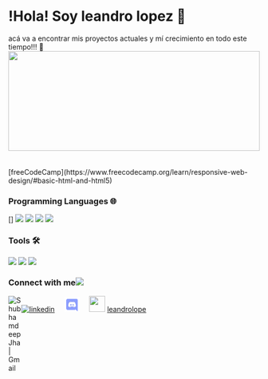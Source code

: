   # !Hola! Soy leandro lopez 👋
  <p>acá va a encontrar mis proyectos actuales y mí crecimiento en todo este tiempo!!! 👋</
<p align="center">
 <img src="https://user-images.githubusercontent.com/102327675/173434402-667c09a5-ed4a-45e7-ae2f-968649029715.jpeg" height= "200" width="100%"/>
</p><br>
 [freeCodeCamp](https://www.freecodecamp.org/learn/responsive-web-design/#basic-html-and-html5)

### Programming Languages 🌐
 [] <img src = "https://img.shields.io/badge/-HTML5-000000?style=flat&logo=html5&logoColor=E34F26"> <img src = "https://img.shields.io/badge/-CSS3-000000?style=flat&logo=css3&logoColor=1572B6">
  <img src="https://img.shields.io/badge/-JavaScript-000000?style=flat&logo=javascript&logoColor=E9DD25">
  <img src="https://img.shields.io/badge/-JavaScript-000000?style=flat&logo=javascript&logoColor=D8CC18">
  
  
### Tools 🛠️
<a href="https://www.freecodecamp.org/learn/responsive-web-design/#basic-html-and-html5" > <img src="http://img.shields.io/badge/-Git-000000?style=flat&logo=git&logoColor=F1502F"></A></A>
<img src="http://img.shields.io/badge/-Github-181717?style=flat&logo=github&logoColor=FFFFFF">
<img src="http://img.shields.io/badge/-VS%20Code-000000?style=flat&logo=visual%20studio%20code&logoColor=007ACC">
  
### Connect with me<img src="(https://www.freecodecamp.org/learn/responsive-web-design/#basic-html-and-html5)" height="32px">
<a href="https://www.linkedin.com/in/https://www.linkedin.com/in/leo-lopez-117776241//" ><img src="https://www.vectorlogo.zone/logos/linkedin/linkedin-icon.svg" width="30px" alt="linkedin"></a>
&nbsp; &nbsp;
<a href="leandrolopez131982@gmail.com">
    <img align="left" alt="Shubhamdeep Jha | Gmail" width="26px" src="https://github.com/TheDudeThatCode/TheDudeThatCode/blob/master/Assets/Gmail.svg" />
  </a>
<a href="https://discord.com/users/lopez#3982"><img src="https://github.com/deut-erium/deut-erium/blob/master/assets/discord.svg" width="30px" alt="Discord"></a> &nbsp; &nbsp;
<a href="https://www.facebook.com/leandro.lopez.a"><img src="https://i.ibb.co/zmYNW4p/facebook.png" width="32px" height="32px"></a>
[leandrolope](https://github.com/leandrolope)


<!-- 
**leandrolope/leandrolope** is a ✨ _special_ ✨ repository because its `README.md` (this file) appears on your GitHub profile.!

Here are some ideas to get you started:

- 🔭 I’m currently working on ...
- 🌱 I’m currently learning ...
- 👯 I’m looking to collaborate on ...
- 🤔 I’m looking for help with ...
- 💬 Ask me about ...
- 📫 How to reach me: ...
- 😄 Pronouns: ...
- ⚡ Fun fact: ...
-->
